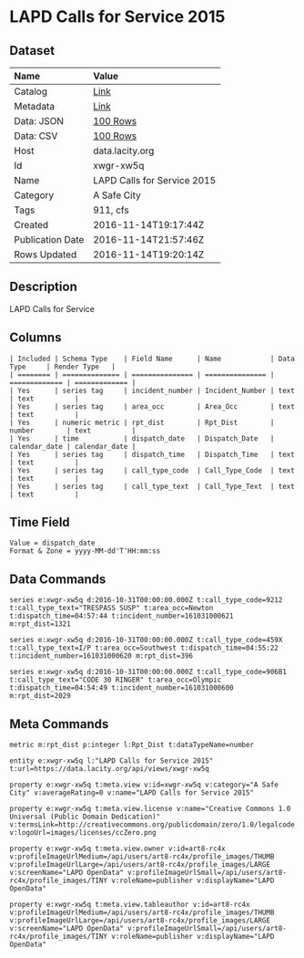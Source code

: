 # LAPD Calls for Service 2015

## Dataset

| Name | Value |
| :--- | :---- |
| Catalog | [Link](https://catalog.data.gov/dataset/open-data-cfs-2016-11062016) |
| Metadata | [Link](https://data.lacity.org/api/views/xwgr-xw5q) |
| Data: JSON | [100 Rows](https://data.lacity.org/api/views/xwgr-xw5q/rows.json?max_rows=100) |
| Data: CSV | [100 Rows](https://data.lacity.org/api/views/xwgr-xw5q/rows.csv?max_rows=100) |
| Host | data.lacity.org |
| Id | xwgr-xw5q |
| Name | LAPD Calls for Service 2015 |
| Category | A Safe City |
| Tags | 911, cfs |
| Created | 2016-11-14T19:17:44Z |
| Publication Date | 2016-11-14T21:57:46Z |
| Rows Updated | 2016-11-14T19:20:14Z |

## Description

LAPD Calls for Service

## Columns

```ls
| Included | Schema Type    | Field Name      | Name            | Data Type     | Render Type   |
| ======== | ============== | =============== | =============== | ============= | ============= |
| Yes      | series tag     | incident_number | Incident_Number | text          | text          |
| Yes      | series tag     | area_occ        | Area_Occ        | text          | text          |
| Yes      | numeric metric | rpt_dist        | Rpt_Dist        | number        | text          |
| Yes      | time           | dispatch_date   | Dispatch_Date   | calendar_date | calendar_date |
| Yes      | series tag     | dispatch_time   | Dispatch_Time   | text          | text          |
| Yes      | series tag     | call_type_code  | Call_Type_Code  | text          | text          |
| Yes      | series tag     | call_type_text  | Call_Type_Text  | text          | text          |
```

## Time Field

```ls
Value = dispatch_date
Format & Zone = yyyy-MM-dd'T'HH:mm:ss
```

## Data Commands

```ls
series e:xwgr-xw5q d:2016-10-31T00:00:00.000Z t:call_type_code=9212 t:call_type_text="TRESPASS SUSP" t:area_occ=Newton t:dispatch_time=04:57:44 t:incident_number=161031000621 m:rpt_dist=1321

series e:xwgr-xw5q d:2016-10-31T00:00:00.000Z t:call_type_code=459X t:call_type_text=I/P t:area_occ=Southwest t:dispatch_time=04:55:22 t:incident_number=161031000620 m:rpt_dist=396

series e:xwgr-xw5q d:2016-10-31T00:00:00.000Z t:call_type_code=906B1 t:call_type_text="CODE 30 RINGER" t:area_occ=Olympic t:dispatch_time=04:54:49 t:incident_number=161031000600 m:rpt_dist=2029
```

## Meta Commands

```ls
metric m:rpt_dist p:integer l:Rpt_Dist t:dataTypeName=number

entity e:xwgr-xw5q l:"LAPD Calls for Service 2015" t:url=https://data.lacity.org/api/views/xwgr-xw5q

property e:xwgr-xw5q t:meta.view v:id=xwgr-xw5q v:category="A Safe City" v:averageRating=0 v:name="LAPD Calls for Service 2015"

property e:xwgr-xw5q t:meta.view.license v:name="Creative Commons 1.0 Universal (Public Domain Dedication)" v:termsLink=http://creativecommons.org/publicdomain/zero/1.0/legalcode v:logoUrl=images/licenses/ccZero.png

property e:xwgr-xw5q t:meta.view.owner v:id=art8-rc4x v:profileImageUrlMedium=/api/users/art8-rc4x/profile_images/THUMB v:profileImageUrlLarge=/api/users/art8-rc4x/profile_images/LARGE v:screenName="LAPD OpenData" v:profileImageUrlSmall=/api/users/art8-rc4x/profile_images/TINY v:roleName=publisher v:displayName="LAPD OpenData"

property e:xwgr-xw5q t:meta.view.tableauthor v:id=art8-rc4x v:profileImageUrlMedium=/api/users/art8-rc4x/profile_images/THUMB v:profileImageUrlLarge=/api/users/art8-rc4x/profile_images/LARGE v:screenName="LAPD OpenData" v:profileImageUrlSmall=/api/users/art8-rc4x/profile_images/TINY v:roleName=publisher v:displayName="LAPD OpenData"
```